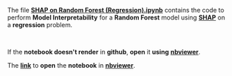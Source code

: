 The file [**SHAP on Random Forest (Regression).ipynb**](https://github.com/mohitr7/model-interpretability-for-machine-learning-models/blob/master/shap/regression/SHAP%20on%20Random%20Forest%20(Regression).ipynb) contains the code to perform **Model Interpretability** for a **Random Forest** model using [**SHAP**](https://github.com/slundberg/shap) on a **regression** problem.

<br>

If the **notebook doesn't render** in **github**, **open** it **using** [**nbviewer**](https://nbviewer.jupyter.org/).


The [**link**](https://nbviewer.jupyter.org/github/mohitr7/model-interpretability-for-machine-learning-models/blob/master/shap/regression/SHAP%20on%20Random%20Forest%20%28Regression%29.ipynb) to **open** the **notebook** in [**nbviewer**](https://nbviewer.jupyter.org/).
